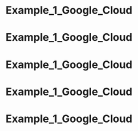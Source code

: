 # Example_1_Google_Cloud
# Example_1_Google_Cloud
# Example_1_Google_Cloud
# Example_1_Google_Cloud
# Example_1_Google_Cloud
